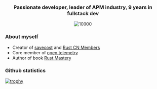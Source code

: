 <h3 align="center">Passionate developer, leader of APM industry, 9 years in fullstack dev</h3>

<p align="middle">
   <img src="https://komarev.com/ghpvc/?username=sunface" alt="10000" />
</p>

### About myself
- Creator of [savecost](https://savecost.io) and [Rust CN Members](https://rust.cm)
- Core member of [open telemetry](https://github.com/open-telemetry)
- Author of book [Rust Mastery](https://mastery.rs)

### Github statistics
[![trophy](https://github-profile-trophy.vercel.app/?username=sunface)](https://github.com/ryo-ma/github-profile-trophy)

